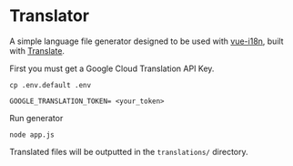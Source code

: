 # Translator

A simple language file generator designed to be used with [vue-i18n](https://kazupon.github.io/vue-i18n/), built with [Translate](https://www.npmjs.com/package/translate).
 
First you must get a Google Cloud Translation API Key. 

```
cp .env.default .env
```

```
GOOGLE_TRANSLATION_TOKEN= <your_token>
```

Run generator
```
node app.js
```

Translated files will be outputted in the `translations/` directory.